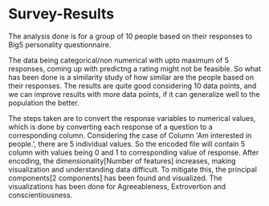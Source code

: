 # Survey-Results

The analysis done is for a group of 10 people based on their responses to Big5 personality questionnaire.

The data being categorical/non numerical with upto maximum of 5 responses, coming up with predictng a rating might not be feasible. So what has been done is a 
similarity study of how similar are the people based on their responses. The results are quite good considering 10 data points, and we can improve results with 
more data points, if it can generalize well to the population the better.

The steps taken are to convert the response variables to numerical values, which is done by converting each response of a question to a corresponding column. 
  Considering the case of Column 'Am interested in people.', there are 5 individual values. So the encoded file will contain 5 column with values being 0 and 1 
to corresponding value of response.
  After encoding, the dimensionality[Number of features] increases, making visualization and understanding data difficult. To mitigate this, the principal 
components[2 components] has been found and visualized. The visualizations has been done for Agreeableness, Extrovertion and conscientiousness.
